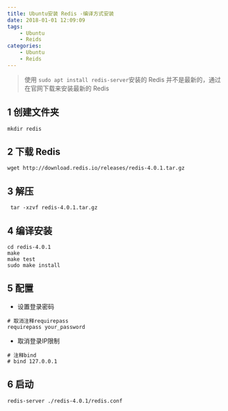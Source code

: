 ```yaml
---
title: Ubuntu安装 Redis -编译方式安装
date: 2018-01-01 12:09:09
tags:
    - Ubuntu
    - Reids 
categories: 
    - Ubuntu
    - Reids 
---
```

> 使用 `sudo apt install redis-server`安装的 Redis 并不是最新的，通过在官网下载来安装最新的 Redis

## 1 创建文件夹

```
mkdir redis
```

## 2 下载 Redis

```
wget http://download.redis.io/releases/redis-4.0.1.tar.gz
```

## 3 解压

```
 tar -xzvf redis-4.0.1.tar.gz
```

## 4 编译安装

```
cd redis-4.0.1
make 
make test
sudo make install 
```
## 5 配置
- 设置登录密码

```
# 取消注释requirepass
requirepass your_password
```

- 取消登录IP限制

```
# 注释bind
# bind 127.0.0.1
```

## 6 启动

```
redis-server ./redis-4.0.1/redis.conf
```